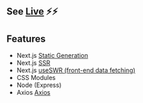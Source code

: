## See [Live](https://nextjs-movies-theta.vercel.app/) ⚡⚡

## Features
- Next.js [Static Generation](https://nextjs.org/docs/basic-features/pages#static-generation-recommended)
- Next.js [SSR](https://nextjs.org/docs/basic-features/pages#server-side-rendering)
- Next.js [useSWR (front-end data fetching)](https://swr.vercel.app) 
- CSS Modules
- Node (Express)
- Axios [Axios](https://axios-http.com)
